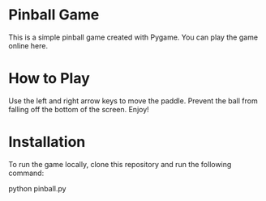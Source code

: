# Pinball Game
This is a simple pinball game created with Pygame. You can play the game online here.

# How to Play
Use the left and right arrow keys to move the paddle.
Prevent the ball from falling off the bottom of the screen.
Enjoy!
# Installation
To run the game locally, clone this repository and run the following command:

python pinball.py
